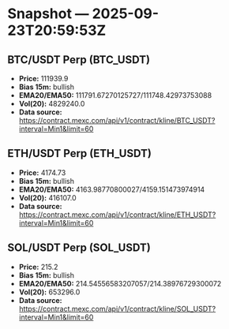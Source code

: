 # Snapshot — 2025-09-23T20:59:53Z

## BTC/USDT Perp (BTC_USDT)
- **Price:** 111939.9
- **Bias 15m:** bullish
- **EMA20/EMA50:** 111791.67270125727/111748.42973753088
- **Vol(20):** 4829240.0
- **Data source:** https://contract.mexc.com/api/v1/contract/kline/BTC_USDT?interval=Min1&limit=60

## ETH/USDT Perp (ETH_USDT)
- **Price:** 4174.73
- **Bias 15m:** bullish
- **EMA20/EMA50:** 4163.98770800027/4159.151473974914
- **Vol(20):** 416107.0
- **Data source:** https://contract.mexc.com/api/v1/contract/kline/ETH_USDT?interval=Min1&limit=60

## SOL/USDT Perp (SOL_USDT)
- **Price:** 215.2
- **Bias 15m:** bullish
- **EMA20/EMA50:** 214.54556583207057/214.38976729300072
- **Vol(20):** 653296.0
- **Data source:** https://contract.mexc.com/api/v1/contract/kline/SOL_USDT?interval=Min1&limit=60
